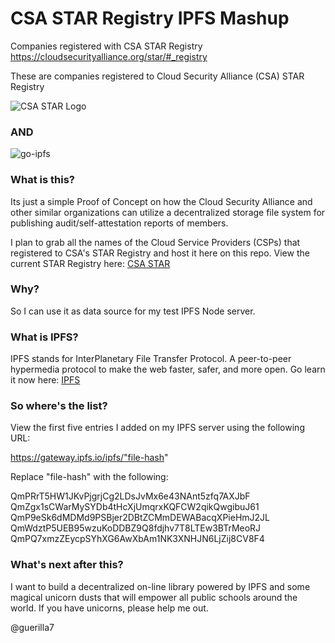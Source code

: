 # CSA STAR Registry IPFS Mashup
Companies registered with CSA STAR Registry https://cloudsecurityalliance.org/star/#_registry

These are companies registered to Cloud Security Alliance (CSA) STAR Registry

![CSA STAR Logo](https://blogs.forcepoint.com/sites/default/files/styles/282x211/public/insights/csa-star.jpg?itok=gAkWz1Hn)

### AND

![go-ipfs](https://camo.githubusercontent.com/140c9a1fac2bafdc2f2a34208b5639edb6fe08e8/68747470733a2f2f697066732e696f2f697066732f516d566b37737272776168584c4e6d634459767955454a7074796f78706e646e52613537594a31314c346a5632362f697066732e676f2e706e67)

### What is this?

Its just a simple Proof of Concept on how the Cloud Security Alliance and other similar organizations can utilize a decentralized storage file system for publishing audit/self-attestation reports of members.

I plan to grab all the names of the Cloud Service Providers (CSPs) that registered to CSA's STAR Registry and host it here on this repo.  View the current STAR Registry here: [CSA STAR](https://cloudsecurityalliance.org/star/#_registry)


### Why?

So I can use it as data source for my test IPFS Node server.

### What is IPFS?

IPFS stands for InterPlanetary File Transfer Protocol.  A peer-to-peer hypermedia protocol to make the web faster, safer, and more open. Go learn it now here: [IPFS](https://ipfs.io/)

### So where's the list?

View the first five entries I added on my IPFS server using the following URL:

https://gateway.ipfs.io/ipfs/"file-hash"

Replace "file-hash" with the following:

QmPRrT5HW1JKvPjgrjCg2LDsJvMx6e43NAnt5zfq7AXJbF
QmZgx1sCWarMySYDb4tHcXjUmqrxKQFCW2qikQwgibuJ61
QmP9eSk6dMDMd9PSBjer2DBtZCMmDEWABacqXPieHmJ2JL
QmWdztP5UEB95wzuKoDDBZ9Q8fdjhv7T8LTEw3BTrMeoRJ
QmPQ7xmzZEycpSYhXG6AwXbAm1NK3XNHJN6LjZij8CV8F4

### What's next after this?

I want to build a decentralized on-line library powered by IPFS and some magical unicorn dusts that will empower all public schools around the world.  If you have unicorns, please help me out.

@guerilla7
